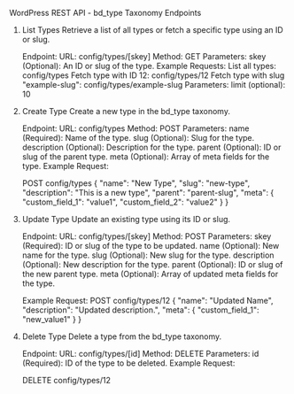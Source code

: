 WordPress REST API - bd_type Taxonomy Endpoints

1. List Types
    Retrieve a list of all types or fetch a specific type using an ID or slug.

    Endpoint:
    URL: config/types/[skey]
    Method: GET
    Parameters:
    skey (Optional): An ID or slug of the type.
    Example Requests:
    List all types: config/types
    Fetch type with ID 12: config/types/12
    Fetch type with slug "example-slug": config/types/example-slug
    Parameters:
    limit (optional): 10

2. Create Type
    Create a new type in the bd_type taxonomy.

    Endpoint:
    URL: config/types
    Method: POST
    Parameters:
    name (Required): Name of the type.
    slug (Optional): Slug for the type.
    description (Optional): Description for the type.
    parent (Optional): ID or slug of the parent type.
    meta (Optional): Array of meta fields for the type.
    Example Request:


    POST config/types
    {
        "name": "New Type",
        "slug": "new-type",
        "description": "This is a new type",
        "parent": "parent-slug",
        "meta": {
            "custom_field_1": "value1",
            "custom_field_2": "value2"
        }
    }
3. Update Type
    Update an existing type using its ID or slug.

    Endpoint:
    URL: config/types/[skey]
    Method: POST
    Parameters:
    skey (Required): ID or slug of the type to be updated.
    name (Optional): New name for the type.
    slug (Optional): New slug for the type.
    description (Optional): New description for the type.
    parent (Optional): ID or slug of the new parent type.
    meta (Optional): Array of updated meta fields for the type.

    Example Request:
    POST config/types/12
    {
        "name": "Updated Name",
        "description": "Updated description.",
        "meta": {
            "custom_field_1": "new_value1"
        }
    }
4. Delete Type
    Delete a type from the bd_type taxonomy.

    Endpoint:
    URL: config/types/[id]
    Method: DELETE
    Parameters:
    id (Required): ID of the type to be deleted.
    Example Request:


    DELETE config/types/12
